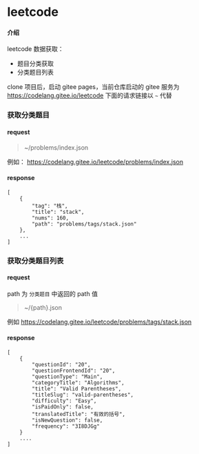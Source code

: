 # leetcode

#### 介绍
leetcode 数据获取：
- 题目分类获取
- 分类题目列表

clone 项目后，启动 gitee pages，当前仓库启动的 gitee 服务为 https://codelang.gitee.io/leetcode
下面的请求链接以 `~` 代替

### 获取分类题目

#### request

> ~/problems/index.json

例如： https://codelang.gitee.io/leetcode/problems/index.json


#### response

```
[
	{
		"tag": "栈",
		"title": "stack",
		"nums": 160,
		"path": "problems/tags/stack.json"
	},
	...
]
```

### 获取分类题目列表

#### request

path 为 `分类题目` 中返回的 path 值

> ~/{path}.json

例如 https://codelang.gitee.io/leetcode/problems/tags/stack.json

#### response
```
[
	{
		"questionId": "20",
		"questionFrontendId": "20",
		"questionType": "Main",
		"categoryTitle": "Algorithms",
		"title": "Valid Parentheses",
		"titleSlug": "valid-parentheses",
		"difficulty": "Easy",
		"isPaidOnly": false,
		"translatedTitle": "有效的括号",
		"isNewQuestion": false,
		"frequency": "3I8DJGg"
	}
    ....
]
```
